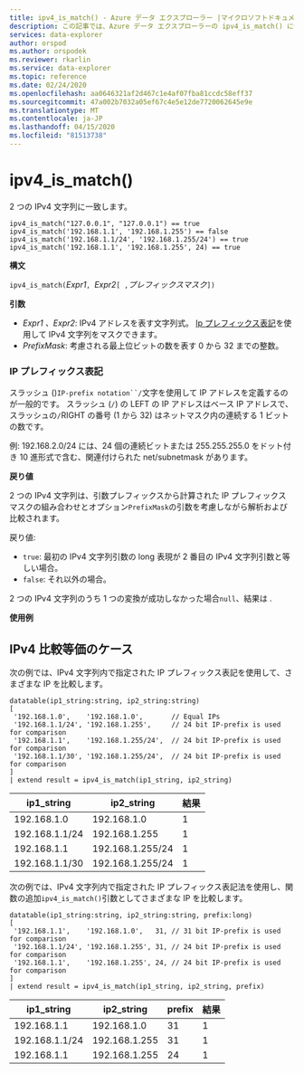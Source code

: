 ```yaml
---
title: ipv4_is_match() - Azure データ エクスプローラー |マイクロソフトドキュメント
description: この記事では、Azure データ エクスプローラーの ipv4_is_match() について説明します。
services: data-explorer
author: orspod
ms.author: orspodek
ms.reviewer: rkarlin
ms.service: data-explorer
ms.topic: reference
ms.date: 02/24/2020
ms.openlocfilehash: aa0646321af2d467c1e4af07fba81ccdc58eff37
ms.sourcegitcommit: 47a002b7032a05ef67c4e5e12de7720062645e9e
ms.translationtype: MT
ms.contentlocale: ja-JP
ms.lasthandoff: 04/15/2020
ms.locfileid: "81513738"
---
```

# <a name="ipv4_is_match"></a>ipv4_is_match()

2 つの IPv4 文字列に一致します。

```kusto
ipv4_is_match("127.0.0.1", "127.0.0.1") == true
ipv4_is_match('192.168.1.1', '192.168.1.255') == false
ipv4_is_match('192.168.1.1/24', '192.168.1.255/24') == true
ipv4_is_match('192.168.1.1', '192.168.1.255', 24) == true
```

**構文**

`ipv4_is_match(`*Expr1*`, `*Expr2*`[ ,`*プレフィックスマスク*`])`

**引数**

* *Expr1* *、Expr2*: IPv4 アドレスを表す文字列式。 [Ip プレフィックス表記](#ip-prefix-notation)を使用して IPv4 文字列をマスクできます。
* *PrefixMask*: 考慮される最上位ビットの数を表す 0 から 32 までの整数。

### <a name="ip-prefix-notation"></a>IP プレフィックス表記

スラッシュ ()`IP-prefix notation``/`文字を使用して IP アドレスを定義するのが一般的です。 スラッシュ (`/`) の LEFT の IP アドレスはベース IP アドレスで、スラッシュの`/`RIGHT の番号 (1 から 32) はネットマスク内の連続する 1 ビットの数です。 

例: 192.168.2.0/24 には、24 個の連続ビットまたは 255.255.255.0 をドット付き 10 進形式で含む、関連付けられた net/subnetmask があります。

**戻り値**

2 つの IPv4 文字列は、引数プレフィックスから計算された IP プレフィックス マスクの組み合わせとオプション`PrefixMask`の引数を考慮しながら解析および比較されます。

戻り値:
* `true`: 最初の IPv4 文字列引数の long 表現が 2 番目の IPv4 文字列引数と等しい場合。
*  `false`: それ以外の場合。

2 つの IPv4 文字列のうち 1 つの変換が成功しなかった場合`null`、結果は .

**使用例**

## <a name="ipv4-comparison-equality-cases"></a>IPv4 比較等価のケース

次の例では、IPv4 文字列内で指定された IP プレフィックス表記を使用して、さまざまな IP を比較します。

```kusto
datatable(ip1_string:string, ip2_string:string)
[
 '192.168.1.0',    '192.168.1.0',       // Equal IPs
 '192.168.1.1/24', '192.168.1.255',     // 24 bit IP-prefix is used for comparison
 '192.168.1.1',    '192.168.1.255/24',  // 24 bit IP-prefix is used for comparison
 '192.168.1.1/30', '192.168.1.255/24',  // 24 bit IP-prefix is used for comparison
]
| extend result = ipv4_is_match(ip1_string, ip2_string)
```

|ip1_string|ip2_string|結果|
|---|---|---|
|192.168.1.0|192.168.1.0|1|
|192.168.1.1/24|192.168.1.255|1|
|192.168.1.1|192.168.1.255/24|1|
|192.168.1.1/30|192.168.1.255/24|1|

次の例では、IPv4 文字列内で指定された IP プレフィックス表記法を使用し、関数の追加`ipv4_is_match()`引数としてさまざまな IP を比較します。

```kusto
datatable(ip1_string:string, ip2_string:string, prefix:long)
[
 '192.168.1.1',    '192.168.1.0',   31, // 31 bit IP-prefix is used for comparison
 '192.168.1.1/24', '192.168.1.255', 31, // 24 bit IP-prefix is used for comparison
 '192.168.1.1',    '192.168.1.255', 24, // 24 bit IP-prefix is used for comparison
]
| extend result = ipv4_is_match(ip1_string, ip2_string, prefix)
```

|ip1_string|ip2_string|prefix|結果|
|---|---|---|---|
|192.168.1.1|192.168.1.0|31|1|
|192.168.1.1/24|192.168.1.255|31|1|
|192.168.1.1|192.168.1.255|24|1|